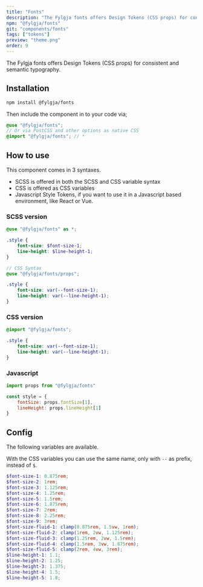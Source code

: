 ```yaml
---
title: "Fonts"
description: "The Fylgja fonts offers Design Tokens (CSS props) for consistent and semantic typography."
npm: "@fylgja/fonts"
git: "components/fonts"
tags: ["tokens"]
preview: "theme.png"
order: 9
---
```


The Fylgja fonts offers Design Tokens (CSS props) for consistent and semantic typography.

## Installation

```bash
npm install @fylgja/fonts
```

Then include the component in to your code via;

```scss
@use "@fylgja/fonts";
// Or via PostCSS and other options as native CSS
@import "@fylgja/fonts"; // *
```

## How to use

This component comes in 3 syntaxes.

- SCSS is offered in both the SCSS and CSS variable syntax
- CSS is offered as CSS variables
- Javascript Style Tokens,
  if you want to use it in a Javascript based environment, like React or Vue.

### SCSS version

```scss
@use "@fylgja/fonts" as *;

.style {
    font-size: $font-size-1;
    line-height: $line-height-1;
}

// CSS Syntax
@use "@fylgja/fonts/props";

.style {
    font-size: var(--font-size-1);
    line-height: var(--line-height-1);
}
```

### CSS version

```css
@import "@fylgja/fonts";

.style {
    font-size: var(--font-size-1);
    line-height: var(--line-height-1);
}
```

### Javascript

```js
import props from "@fylgja/fonts"

const style = {
    fontSize: props.fontSize[1],
    lineHeight: props.lineHeight[1]
}
```

## Config

The following variables are available.

With the CSS variables you can use the same name, only with `--` as prefix,
instead of `$`.

```scss
$font-size-1: 0.875rem;
$font-size-2: 1rem;
$font-size-3: 1.125rem;
$font-size-4: 1.25rem;
$font-size-5: 1.5rem;
$font-size-6: 1.875rem;
$font-size-7: 2rem;
$font-size-8: 2.25rem;
$font-size-9: 3rem;
$font-size-fluid-1: clamp(0.875rem, 1.5vw, 1rem);
$font-size-fluid-2: clamp(1rem, 2vw, 1.125rem);
$font-size-fluid-3: clamp(1.25rem, 2vw, 1.5rem);
$font-size-fluid-4: clamp(1.5rem, 3vw, 1.875rem);
$font-size-fluid-5: clamp(2rem, 4vw, 3rem);
$line-height-1: 1.1;
$line-height-2: 1.25;
$line-height-3: 1.375;
$line-height-4: 1.5;
$line-height-5: 1.8;
```
